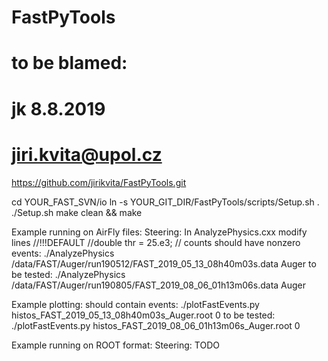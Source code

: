 # FastPyTools

# to be blamed:
# jk 8.8.2019
# jiri.kvita@upol.cz

https://github.com/jirikvita/FastPyTools.git

cd YOUR_FAST_SVN/io
ln -s YOUR_GIT_DIR/FastPyTools/scripts/Setup.sh .
./Setup.sh
make clean && make


Example running on AirFly files:
Steering:
In AnalyzePhysics.cxx modify lines
  //!!!DEFAULT
  //double thr = 25.e3; // counts
should have nonzero events:
./AnalyzePhysics /data/FAST/Auger/run190512/FAST_2019_05_13_08h40m03s.data Auger
to be tested:
./AnalyzePhysics /data/FAST/Auger/run190805/FAST_2019_08_06_01h13m06s.data Auger


Example plotting:
should contain events:
./plotFastEvents.py histos_FAST_2019_05_13_08h40m03s_Auger.root 0
to be tested:
./plotFastEvents.py histos_FAST_2019_08_06_01h13m06s_Auger.root 0



Example running on ROOT format:
Steering:
TODO



